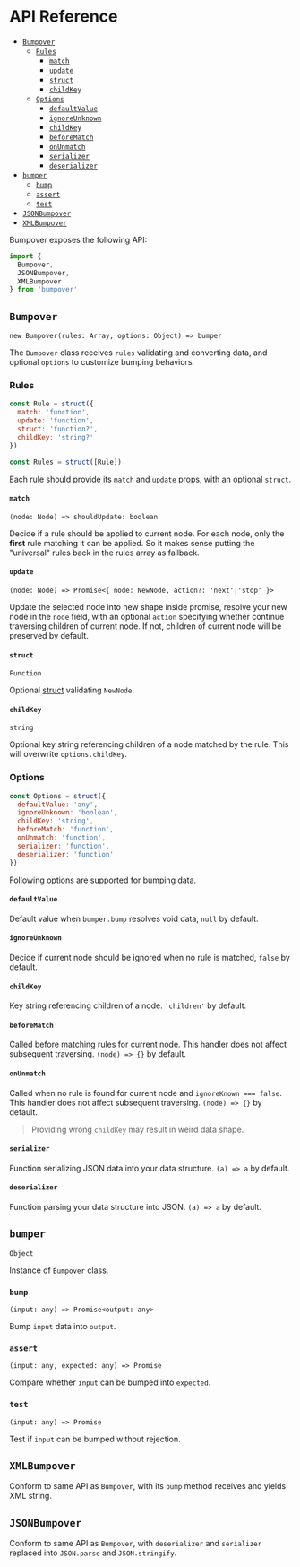 # API Reference

* [`Bumpover`](#bumpover)
  * [`Rules`](#rules)
    * [`match`](#match)
    * [`update`](#update)
    * [`struct`](#struct)
    * [`childKey`](#childkey)
  * [`Options`](#options)
    * [`defaultValue`](#defaultvalue)
    * [`ignoreUnknown`](#ignoreunknown)
    * [`childKey`](#childkey)
    * [`beforeMatch`](#beforematch)
    * [`onUnmatch`](#onunmatch)
    * [`serializer`](#serializer)
    * [`deserializer`](#deserializer)
* [`bumper`](#bumper)
  * [`bump`](#bump)
  * [`assert`](#assert)
  * [`test`](#test)
* [`JSONBumpover`](#jsonbumpover)
* [`XMLBumpover`](#xmlbumpover)

Bumpover exposes the following API:

``` js
import {
  Bumpover,
  JSONBumpover,
  XMLBumpover
} from 'bumpover'
```

## `Bumpover`
`new Bumpover(rules: Array, options: Object) => bumper`

The `Bumpover` class receives `rules` validating and converting data, and optional `options` to customize bumping behaviors.

### Rules

``` js
const Rule = struct({
  match: 'function',
  update: 'function',
  struct: 'function?',
  childKey: 'string?'
})

const Rules = struct([Rule])
```

Each rule should provide its `match` and `update` props, with an optional `struct`.

#### `match`
`(node: Node) => shouldUpdate: boolean`

Decide if a rule should be applied to current node. For each node, only the **first** rule matching it can be applied. So it makes sense putting the "universal" rules back in the rules array as fallback.

#### `update`
`(node: Node) => Promise<{ node: NewNode, action?: 'next'|'stop' }>`

Update the selected node into new shape inside promise, resolve your new node in the `node` field, with an optional `action` specifying whether continue traversing children of current node. If not, children of current node will be preserved by default.

#### `struct`
`Function`

Optional [struct](https://github.com/ianstormtaylor/superstruct/blob/master/docs/reference.md#struct) validating `NewNode`.

#### `childKey`
`string`

Optional key string referencing children of a node matched by the rule. This will overwrite `options.childKey`.

### Options

``` js
const Options = struct({
  defaultValue: 'any',
  ignoreUnknown: 'boolean',
  childKey: 'string',
  beforeMatch: 'function',
  onUnmatch: 'function',
  serializer: 'function',
  deserializer: 'function'
})
```

Following options are supported for bumping data.

#### `defaultValue`
Default value when `bumper.bump` resolves void data, `null` by default.

#### `ignoreUnknown`
Decide if current node should be ignored when no rule is matched, `false` by default.

#### `childKey`
Key string referencing children of a node. `'children'` by default.

#### `beforeMatch`
Called before matching rules for current node. This handler does not affect subsequent traversing. `(node) => {}` by default.

#### `onUnmatch`
Called when no rule is found for current node and `ignoreKnown === false`. This handler does not affect subsequent traversing. `(node) => {}` by default.

> Providing wrong `childKey` may result in weird data shape.

#### `serializer`
Function serializing JSON data into your data structure. `(a) => a` by default.

#### `deserializer`
Function parsing your data structure into JSON. `(a) => a` by default.


## `bumper`
`Object`

Instance of `Bumpover` class.

### `bump`
`(input: any) => Promise<output: any>`

Bump `input` data into `output`.

### `assert`
`(input: any, expected: any) => Promise`

Compare whether `input` can be bumped into `expected`.

### `test`
`(input: any) => Promise`

Test if `input` can be bumped without rejection.


## `XMLBumpover`

Conform to same API as `Bumpover`, with its `bump` method receives and yields XML string.


## `JSONBumpover`

Conform to same API as `Bumpover`, with `deserializer` and `serializer` replaced into `JSON.parse` and `JSON.stringify`.

